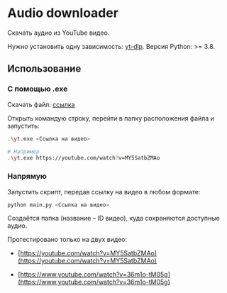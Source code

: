 
# Audio downloader

Скачать аудио из YouTube видео. 

Нужно установить одну зависимость: [yt-dlp](https://github.com/yt-dlp/yt-dlp). Версия Python: >= 3.8.

## Использование

### С помощью .exe

Скачать файл: [ссылка](https://drive.google.com/drive/folders/1ASo6Mw_xwV_tCMnyDJLrLGhhNDvWrYDJ)

Открыть командую строку, перейти в папку расположения файла и запустить:

```bash
.\yt.exe <Ссылка на видео>

# Например
.\yt.exe https://youtube.com/watch?v=MY5SatbZMAo
```

### Напрямую

Запустить скрипт, передав ссылку на видео в любом формате:

```bash
python main.py <Ссылка на видео>
```

Создаётся папка (название – ID видео), куда сохраняются доступные аудио.

Протестировано только на двух видео:

* [https://youtube.com/watch?v=MY5SatbZMAo](https://youtube.com/watch?v=MY5SatbZMAo)

* [https://www.youtube.com/watch?v=36m1o-tM05g](https://www.youtube.com/watch?v=36m1o-tM05g)
